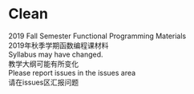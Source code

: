 # Clean
2019 Fall Semester Functional Programming Materials  
2019年秋季学期函数编程课材料  
Syllabus may have changed.  
教学大纲可能有所变化  
Please report issues in the issues area  
请在issues区汇报问题



